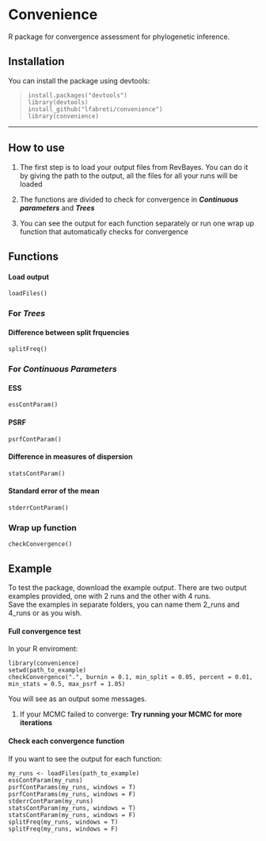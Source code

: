 # Convenience

R package for convergence assessment for phylogenetic inference.

## Installation

You can install the package using devtools:
  
  > `install.packages("devtools")` <br />
  > `library(devtools)` <br />
  > `install_github("lfabreti/convenience")` <br />
  > `library(convenience)` <br />
  
  
---------------------------------------------------------

## How to use

 1. The first step is to load your output files from RevBayes. You can do it by giving the path to the output, all the files for all your runs will be loaded

 2. The functions are divided to check for convergence in _**Continuous parameters**_ and _**Trees**_

 3. You can see the output for each function separately or run one wrap up function that automatically checks for convergence 

## Functions

#### Load output

`loadFiles()`

### For _**Trees**_

#### Difference between split frquencies

`splitFreq()`

### For _**Continuous Parameters**_

#### ESS 

`essContParam()`

#### PSRF

`psrfContParam()`

#### Difference in measures of dispersion

`statsContParam()`

#### Standard error of the mean

`stderrContParam()`

### Wrap up function

`checkConvergence()`

## Example

To test the package, download the example output. There are two output examples provided, one with 2 runs and the other with 4 runs.<br />
Save the examples in separate folders, you can name them 2_runs and 4_runs or as you wish.<br />

#### Full convergence test

In your R enviroment:

 `library(convenience)`<br />
 `setwd(path_to_example)`<br />
 `checkConvergence(".", burnin = 0.1, min_split = 0.05, percent = 0.01, min_stats = 0.5, max_psrf = 1.05)`<br />
 
 You will see as an output some messages.
 
1. If your MCMC failed to converge: **Try running your MCMC for more iterations**

#### Check each convergence function

If you want to see the output for each function:

`my_runs <- loadFiles(path_to_example)`<br />
`essContParam(my_runs)`<br />
`psrfContParams(my_runs, windows = T)`<br />
`psrfContParams(my_runs, windows = F)`<br />
`stderrContParam(my_runs)`<br />
`statsContParam(my_runs, windows = T)`<br />
`statsContParam(my_runs, windows = F)`<br />
`splitFreq(my_runs, windows = T)`<br />
`splitFreq(my_runs, windows = F)`<br />
 
